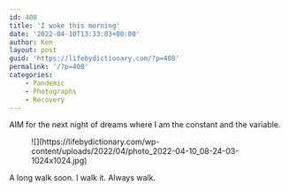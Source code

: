 ```yaml
---
id: 408
title: 'I woke this morning'
date: '2022-04-10T13:33:03+00:00'
author: Ken
layout: post
guid: 'https://lifebydictionary.com/?p=408'
permalink: '/?p=408'
categories:
    - Pandemic
    - Photographs
    - Recovery
---
```


AIM for the next night of dreams where I am the constant and the variable.

<figure class="wp-block-image size-large">![](https://lifebydictionary.com/wp-content/uploads/2022/04/photo_2022-04-10_08-24-03-1024x1024.jpg)</figure>A long walk soon. I walk it. Always walk.